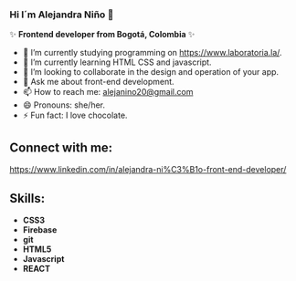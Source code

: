 ### Hi  I´m Alejandra Niño 👋


✨ **Frontend developer from Bogotá, Colombia** ✨ 

- 🔭 I’m currently studying programming on https://www.laboratoria.la/.
- 🌱 I’m currently learning HTML CSS  and javascript.
- 👯 I’m looking to collaborate in the design and operation of your app.
- 💬 Ask me about front-end development. 
- 📫 How to reach me: alejanino20@gmail.com
- 😄 Pronouns: she/her. 
- ⚡ Fun fact: I love chocolate.

## Connect with me:
https://www.linkedin.com/in/alejandra-ni%C3%B1o-front-end-developer/

## Skills:
- **CSS3**
- **Firebase**
- **git**
- **HTML5**
- **Javascript**
- **REACT**

